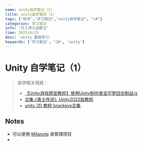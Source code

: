 ```yaml
---
name: unity自学笔记（1）
title: unity自学笔记（1）
tags: ["技术","学习笔记","unity自学笔记", "c#"]
categories: 学习笔记
info: "万人举火迎薪王"
time: 2023/6/25
desc: 'unity 基础学习'
keywords: ['学习笔记', 'C#', 'unity']
---
```


# Unity 自学笔记（1）

> 自学相关视频：
>
> - [【Unity游戏原型教程】使用Unity制作类宝可梦回合制战斗](https://www.bilibili.com/video/BV1gJ411G7mP/?spm_id_from=333.1007.top_right_bar_window_default_collection.content.click)
> - [合集·《勇士传说》Unity2022版教程](https://space.bilibili.com/370283072/channel/collectiondetail?sid=1187255)
> - [unity 2D 教程 brackeys合集](https://www.bilibili.com/video/BV1fi4y1K7bj/?spm_id_from=333.337.search-card.all.click&vd_source=d5fdda99d10569d57e2ca55ee3480c9b)

## Notes

- 可以使用 [Milanote](https://milanote.com/) 来管理项目
- 